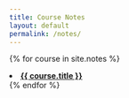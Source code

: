 ```yaml
---
title: Course Notes
layout: default
permalink: /notes/
---
```



{% for course in site.notes %}
  <li><a href="{{ course.permalink }}"> <strong> {{ course.title }} </strong></a></li>
{% endfor %}

